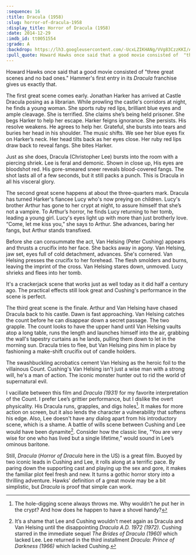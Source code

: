 ```yaml
---
:sequence: 16
:title: Dracula (1958)
:slug: horror-of-dracula-1958
:display_title: Horror of Dracula (1958)
:date: 2014-12-29
:imdb_id: tt0051554
:grade: A
:backdrop: https://lh3.googleusercontent.com/-UcxLZIKHANg/VVg83CzzKKI/AAAAAAAACmg/u7YKyEIT0yc/w1000-rj/horror-of-dracula-1958.png
:pull_quote: Howard Hawks once said that a good movie consisted of  "three great scenes and no bad ones." Hammer's first entry in its _Dracula_ franchise gives us exactly that.
---
```

Howard Hawks once said that a good movie consisted of  "three great scenes and no bad ones." Hammer's first entry in its _Dracula_ franchise gives us exactly that.

The first great scene comes early. Jonathan Harker has arrived at Castle Dracula posing as a librarian.  While prowling the castle's corridors at night, he finds a young woman. She sports ruby red lips, brilliant blue eyes and ample cleavage. She is terrified. She claims she’s being held prisoner. She begs Harker to help her escape. Harker feigns ignorance. She persists. His resolve weakens. He agrees to help her. Grateful, she bursts into tears and buries her head in his shoulder. The music shifts. We see her blue eyes fix on Harker’s neck. Her head tilts back as her eyes close. Her ruby red lips draw back to reveal fangs. She bites Harker.

Just as she does, Dracula (Christopher Lee) bursts into the room with a piercing shriek. Lee is feral and demonic. Shown in close up, His eyes are bloodshot red. His gore-smeared sneer reveals blood-covered fangs. The shot lasts all of a few seconds, but it still packs a punch. This is Dracula in all his visceral glory.

The second great scene happens at about the three-quarters mark. Dracula has turned Harker's fiancee Lucy who's now preying on children. Lucy's brother Arthur has gone to her crypt at night, to assure himself that she’s not a vampire. To Arthur’s horror, he finds Lucy returning to her tomb, leading a young girl. Lucy's eyes light up with more than just brotherly love. “Come, let me kiss you,” she says to Arthur. She advances, baring her fangs, but Arthur stands transfixed.

Before she can consummate the act, Van Helsing (Peter Cushing) appears and thrusts a crucifix into her face. She backs away in agony. Van Helsing, jaw set, eyes full of cold detachment, advances. She's cornered. Van Helsing presses the crucifix to her forehead. The flesh smolders and burns, leaving the imprint of the cross. Van Helsing stares down, unmoved. Lucy shrieks and flees into her tomb.

It's a crackerjack scene that works just as well today as it did half a century ago. The practical effects still look great and Cushing's performance in the scene is perfect.

The third great scene is the finale. Arthur and Van Helsing have chased Dracula back to his castle. Dawn is fast approaching. Van Helsing catches the count before he can disappear down a secret passage. The two grapple. The count looks to have the upper hand until Van Helsing vaults atop a long table, runs the length and launches himself into the air, grabbing the wall's tapestry curtains as he lands, pulling them down to let in the morning sun. Dracula tries to flee, but Van Helsing pins him in place by fashioning a make-shift crucifix out of candle holders.

The swashbuckling acrobatics cement Van Helsing  as the heroic foil to the villainous Count. Cushing's Van Helsing isn't just a wise man with a strong will, he's a man of action. The iconic monster hunter out to rid the world of supernatural evil.

I vacillate between this film and _Dracula (1931)_ for my favorite interpretation of the Count. I prefer Lee’s grittier performance, but I dislike the overt physicality. His Dracula runs, grapples, and digs holes[^1]. It makes for more action on screen, but it also lends the character a vulnerability that softens his edge. Also, Lee doesn't have any dialog apart from his introductory scene, which is a shame. A battle of wills scene between Cushing and Lee would have been dynamite[^2]. Consider how the classic line, "You are very wise for one who has lived but a single lifetime,” would sound in Lee’s ominous baritone.

Still, _Dracula_ (_Horror of Dracula_ here in the US) is a great film. Buoyed by two iconic leads in Cushing and Lee, it rolls along at a terrific pace.  By paring down the supporting cast and playing up the sex and gore, it makes the familiar plot feel fresh and new. It turns a gothic horror story into a thrilling adventure. Hawks' definition of a great movie may be a bit simplistic, but _Dracula_ is proof that simple can work.

[^1]: The hole-digging scene always throws me. Why wouldn’t he put her in the crypt? And how does he happen to have a shovel handy?

[^2]: It’s a shame that Lee and Cushing wouldn’t meet again as Dracula and Van Helsing until the disappointing _Dracula A.D. 1972 (1972)_. Cushing starred in the immediate sequel _The Brides of Dracula (1960)_ which lacked Lee. Lee returned in the third installment _Dracula: Prince of Darkness (1966)_ which lacked Cushing.

